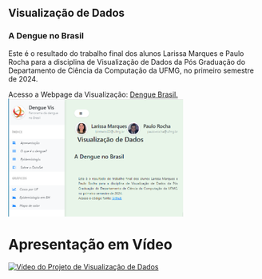 <div class="container">
  <!-- <img src="img/dcc_ufmg.png" class="custom-image img-fluid" style="width:30%" alt="DCC-UFMG">-->
  <h2 class="custom-title">Visualização de Dados</h2>
</div>
    <h3 class="mt-5">A Dengue no Brasil</h3>
     <p>Este é o resultado do trabalho final dos alunos Larissa Marques e Paulo Rocha para a disciplina de Visualização de Dados da Pós Graduação do Departamento de Ciência da Computação da UFMG, no primeiro semestre de 2024.</p>
  <p class="fw-bold">Acesso a Webpage da Visualização: <a href="https://html-du05.onrender.com/" class="text-primary" target="_blank">
 Dengue Brasil.
 <img src="site.png" width="350" style="display:block"> 
 </a>


 
 # Apresentação em Vídeo

[![Vídeo do Projeto de Visualização de Dados](http://img.youtube.com/vi/INHLQUKVRoM/0.jpg)](https://youtu.be/INHLQUKVRoM)
